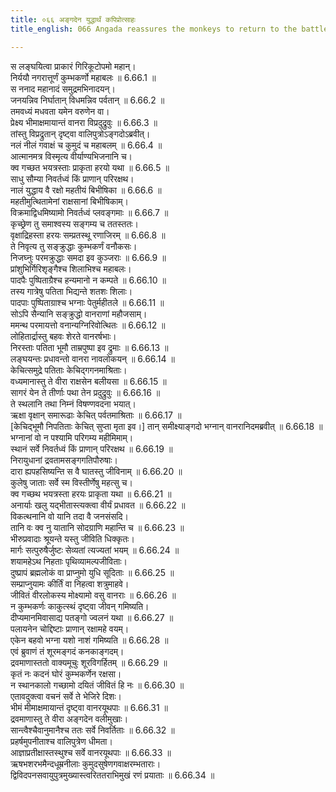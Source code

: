 ```yaml
---
title: ०६६ अङ्गदेन युद्धार्थं कपिप्रोत्साहः
title_english: 066 Angada reassures the monkeys to return to the battle

---
```

<div class="audioEmbed"  caption="श्रीराम-हरिसीताराममूर्ति-घनपाठिभ्यां वचनम्" src="https://archive.org/download/Ramayana-recitation-Sriram-harisItArAmamUrti-Ghanapaati-v2/Kanda_6/Kanda_6_YK-066-Angada_reassures_the_monkeys_to_return_to_the_battle__0.mp3"></div>

स लङ्घयित्वा प्राकारं गिरिकूटोपमो महान्।  
निर्ययौ नगरात्तूर्णं कुम्भकर्णो महाबलः ॥ 6.66.1 ॥   
स ननाद महानादं समुद्रमभिनादयन्।  
जनयन्निव निर्घातान् विधमन्निव पर्वतान् ॥ 6.66.2 ॥   
तमवध्यं मधवता यमेन वरुणेन वा।  
प्रेक्ष्य भीमाक्षमायान्तं वानरा विप्रदुद्रुवुः ॥ 6.66.3 ॥   
तांस्तु विप्रद्रुतान् दृष्ट्वा वालिपुत्रोऽङ्गदोऽब्रवीत्।  
नलं नीलं गवाक्षं च कुमुदं च महाबलम् ॥ 6.66.4 ॥   
आत्मानमत्र विस्मृत्य वीर्याण्यभिजनानि च।  
क्व गच्छत भयत्रस्ताः प्राकृता हरयो यथा ॥ 6.66.5 ॥   
साधु सौम्या निवर्तध्वं किं प्राणान् परिरक्षथ।  
नालं युद्धाय वै रक्षो महतीयं बिभीषिका ॥ 6.66.6 ॥   
महतीमुत्थितामेनां राक्षसानां बिभीषिकाम्।  
विक्रमाद्विधमिष्यामो निवर्तध्वं प्लवङ्गमाः ॥ 6.66.7 ॥   
कृच्छ्रेण तु समाश्वस्य सङ्गम्य च ततस्ततः।  
वृक्षाद्रिहस्ता हरयः सम्प्रतस्थू रणाजिरम् ॥ 6.66.8 ॥   
ते निवृत्य तु सङ्क्रुद्धाः कुम्भकर्णं वनौकसः।  
निजघ्नुः परमक्रुद्धाः समदा इव कुञ्जराः ॥ 6.66.9 ॥   
प्रांशुभिर्गिरिशृङ्गैश्च शिलाभिश्च महाबलः।  
पादपैः पुष्पिताग्रैश्च हन्यमानो न कम्पते ॥ 6.66.10 ॥   
तस्य गात्रेषु पतिता भिद्यन्ते शतशः शिलाः।  
पादपाः पुष्पिताग्राश्च भग्नाः पेतुर्महीतले ॥ 6.66.11 ॥   
सोऽपि सैन्यानि सङ्क्रुद्धो वानराणां महौजसाम्।  
ममन्थ परमायत्तो वनान्यग्निरिवोत्थितः ॥ 6.66.12 ॥   
लोहितार्द्रास्तु बहवः शेरते वानरर्षभाः।  
निरस्ताः पतिता भूमौ ताम्रपुष्पा इव द्रुमाः ॥ 6.66.13 ॥   
लङ्घयन्तः प्रधावन्तो वानरा नावलोकयन् ॥ 6.66.14 ॥   
केचित्समुद्रे पतिताः केचिद्गगनमाश्रिताः।  
वध्यमानास्तु ते वीरा राक्षसेन बलीयसा ॥ 6.66.15 ॥   
सागरं येन ते तीर्णाः पथा तेन प्रदुद्रुवुः ॥ 6.66.16 ॥   
ते स्थलानि तथा निम्नं विषण्णवदना भयात्।  
ऋक्षा वृक्षान् समारूढाः केचित् पर्वतमाश्रिताः ॥ 6.66.17 ॥   
[केचिद्भूमौ निपतिताः केचित् सुप्ता मृता इव।] तान् समीक्ष्याङ्गदो भग्नान् वानरानिदमब्रवीत् ॥ 6.66.18 ॥   
भग्नानां वो न पश्यामि परिगम्य महीमिमाम्।  
स्थानं सर्वे निवर्तध्वं किं प्राणान् परिरक्षथ ॥ 6.66.19 ॥   
निरायुधानां द्रवतामसङ्गगतिपौरुषाः।  
दारा ह्यपहसिष्यन्ति स वै घातस्तु जीविनाम् ॥ 6.66.20 ॥   
कुलेषु जाताः सर्वे स्म विस्तीर्णेषु महत्सु च।  
क्व गच्छथ भयत्रस्ता हरयः प्राकृता यथा ॥ 6.66.21 ॥   
अनार्याः खलु यद्भीतास्त्यक्त्वा वीर्यं प्रधावत ॥ 6.66.22 ॥   
विकत्थनानि वो यानि तदा वै जनसंसदि।  
तानि वः क्व नु यातानि सोदग्राणि महान्ति च ॥ 6.66.23 ॥   
भीरुप्रवादाः श्रूयन्ते यस्तु जीविति धिक्कृतः।  
मार्गः सत्पुरुषैर्जुष्टः सेव्यतां त्यज्यतां भयम् ॥ 6.66.24 ॥   
शयामहेऽथ निहताः पृथिव्यामल्पजीविताः।  
दुष्प्रापं ब्रह्मलोकं वा प्राप्नुमो युधि सूदिताः ॥ 6.66.25 ॥   
सम्प्राप्नुयामः कीर्तिं वा निहत्वा शत्रुमाहवे।  
जीवितं वीरलोकस्य मोक्ष्यामो वसु वानराः ॥ 6.66.26 ॥   
न कुम्भकर्णः काकुत्स्थं दृष्ट्वा जीवन् गमिष्यति।  
दीप्यमानमिवासाद्य पतङ्गो ज्वलनं यथा ॥ 6.66.27 ॥   
पलायनेन चोद्दिष्टाः प्राणान् रक्षामहे वयम्।  
एकेन बहवो भग्ना यशो नाशं गमिष्यति ॥ 6.66.28 ॥   
एवं ब्रुवाणं तं शूरमङ्गदं कनकाङ्गदम्।  
द्रवमाणास्ततो वाक्यमूचुः शूरविगर्हितम् ॥ 6.66.29 ॥   
कृतं नः कदनं घोरं कुम्भकर्णेन रक्षसा।  
न स्थानकालो गच्छामो दयितं जीवितं हि नः ॥ 6.66.30 ॥   
एतावदुक्त्वा वचनं सर्वे ते भेजिरे दिशः।  
भीमं मीमाक्षमायान्तं दृष्ट्वा वानरयूथपाः ॥ 6.66.31 ॥   
द्रवमाणास्तु ते वीरा अङ्गदेन वलीमुखाः।  
सान्त्वैश्चैवानुमानैश्च ततः सर्वे निवर्तिताः ॥ 6.66.32 ॥   
प्रहर्षमुपनीताश्च वालिपुत्रेण धीमता।  
आज्ञाप्रतीक्षास्तस्थुश्च सर्वे वानरयूथपाः ॥ 6.66.33 ॥   
ऋषभशरभमैन्दधूम्रनीलाः कुमुदसुषेणगवाक्षरम्भताराः।  
द्विविदपनसवायुपुत्रमुख्यास्त्वरिततराभिमुखं रणं प्रयाताः ॥ 6.66.34 ॥   